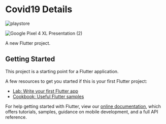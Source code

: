 # Covid19 Details

![playstore](https://user-images.githubusercontent.com/64004539/121235942-04ca4c80-c8b3-11eb-8c4a-91b573d43392.png)


![Google Pixel 4 XL Presentation (2)](https://user-images.githubusercontent.com/64004539/121235901-faa84e00-c8b2-11eb-8d9f-4abda4376eed.png)


A new Flutter project.

## Getting Started

This project is a starting point for a Flutter application.

A few resources to get you started if this is your first Flutter project:

- [Lab: Write your first Flutter app](https://flutter.dev/docs/get-started/codelab)
- [Cookbook: Useful Flutter samples](https://flutter.dev/docs/cookbook)

For help getting started with Flutter, view our
[online documentation](https://flutter.dev/docs), which offers tutorials,
samples, guidance on mobile development, and a full API reference.
